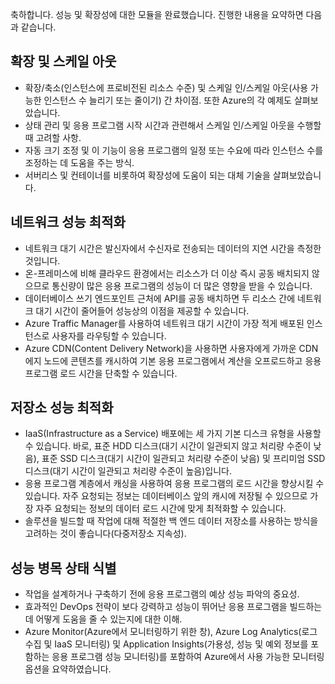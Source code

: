축하합니다. 성능 및 확장성에 대한 모듈을 완료했습니다. 진행한 내용을 요약하면 다음과 같습니다.

## <a name="scaling-up-and-scaling-out"></a>확장 및 스케일 아웃

- 확장/축소(인스턴스에 프로비전된 리소스 수준) 및 스케일 인/스케일 아웃(사용 가능한 인스턴스 수 늘리기 또는 줄이기) 간 차이점. 또한 Azure의 각 예제도 살펴보았습니다.
- 상태 관리 및 응용 프로그램 시작 시간과 관련해서 스케일 인/스케일 아웃을 수행할 때 고려할 사항.
- 자동 크기 조정 및 이 기능이 응용 프로그램의 일정 또는 수요에 따라 인스턴스 수를 조정하는 데 도움을 주는 방식.
- 서버리스 및 컨테이너를 비롯하여 확장성에 도움이 되는 대체 기술을 살펴보았습니다.

## <a name="optimize-network-performance"></a>네트워크 성능 최적화

- 네트워크 대기 시간은 발신자에서 수신자로 전송되는 데이터의 지연 시간을 측정한 것입니다.
- 온-프레미스에 비해 클라우드 환경에서는 리소스가 더 이상 즉시 공동 배치되지 않으므로 통신량이 많은 응용 프로그램의 성능이 더 많은 영향을 받을 수 있습니다.
- 데이터베이스 쓰기 엔드포인트 근처에 API를 공동 배치하면 두 리소스 간에 네트워크 대기 시간이 줄어들어 성능상의 이점을 제공할 수 있습니다.
- Azure Traffic Manager를 사용하여 네트워크 대기 시간이 가장 적게 배포된 인스턴스로 사용자를 라우팅할 수 있습니다.
- Azure CDN(Content Delivery Network)을 사용하면 사용자에게 가까운 CDN 에지 노드에 콘텐츠를 캐시하여 기본 응용 프로그램에서 계산을 오프로드하고 응용 프로그램 로드 시간을 단축할 수 있습니다.

## <a name="optimize-storage-performance"></a>저장소 성능 최적화

- IaaS(Infrastructure as a Service) 배포에는 세 가지 기본 디스크 유형을 사용할 수 있습니다. 바로, 표준 HDD 디스크(대기 시간이 일관되지 않고 처리량 수준이 낮음), 표준 SSD 디스크(대기 시간이 일관되고 처리량 수준이 낮음) 및 프리미엄 SSD 디스크(대기 시간이 일관되고 처리량 수준이 높음)입니다.
- 응용 프로그램 계층에서 캐싱을 사용하여 응용 프로그램의 로드 시간을 향상시킬 수 있습니다. 자주 요청되는 정보는 데이터베이스 앞의 캐시에 저장될 수 있으므로 가장 자주 요청되는 정보의 데이터 로드 시간에 맞게 최적화할 수 있습니다.
- 솔루션을 빌드할 때 작업에 대해 적절한 백 엔드 데이터 저장소를 사용하는 방식을 고려하는 것이 좋습니다(다중저장소 지속성).

## <a name="identify-performance-bottlenecks"></a>성능 병목 상태 식별

- 작업을 설계하거나 구축하기 전에 응용 프로그램의 예상 성능 파악의 중요성.
- 효과적인 DevOps 전략이 보다 강력하고 성능이 뛰어난 응용 프로그램을 빌드하는 데 어떻게 도움을 줄 수 있는지에 대한 이해.
- Azure Monitor(Azure에서 모니터링하기 위한 창), Azure Log Analytics(로그 수집 및 IaaS 모니터링) 및 Application Insights(가용성, 성능 및 예외 정보를 포함하는 응용 프로그램 성능 모니터링)를 포함하여 Azure에서 사용 가능한 모니터링 옵션을 요약하였습니다.
